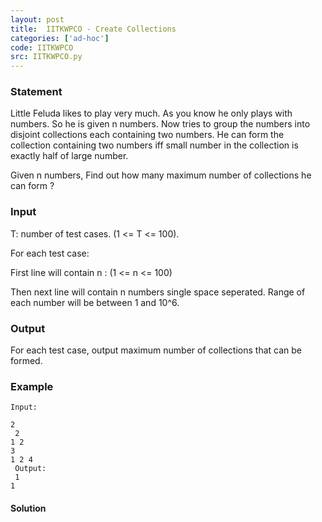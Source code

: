 ```yaml
---
layout: post
title:  IITKWPCO - Create Collections
categories: ['ad-hoc']
code: IITKWPCO
src: IITKWPCO.py
---
```


### **Statement**

Little Feluda likes to play very much. As you know he only plays with numbers.
So he is given n numbers. Now tries to group the numbers into disjoint
collections each containing two numbers. He can form the collection containing
two numbers iff small number in the collection is exactly half of large
number.

Given n numbers, Find out how many maximum number of collections he can form ?

### Input

T: number of test cases. (1 <= T <= 100).

For each test case:

First line will contain n : (1 <= n <= 100)

Then next line will contain n numbers single space seperated. Range of each
number will be between 1 and 10^6.

### Output

For each test case, output maximum number of collections that can be formed.

### Example

    
    
    Input:
    2  
     2  
    1 2  
    3   
    1 2 4  
     Output:  
     1  
    1



#### **Solution**



